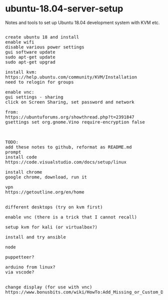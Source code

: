 # ubuntu-18.04-server-setup
Notes and tools to set up Ubuntu 18.04 development system with KVM etc.

<pre>

create ubuntu 18 and install
enable wifi
disable various power settings
gui software update
sudo apt-get update
sudo apt-get upgrad

install kvm:
https://help.ubuntu.com/community/KVM/Installation
need to relogin for groups

enable vnc:
gui settings - sharing
click on Screen Sharing, set password and network

from:
https://ubuntuforums.org/showthread.php?t=2391847
gsettings set org.gnome.Vino require-encryption false



TODO:
add these notes to github, reformat as README.md
prompt
install code
https://code.visualstudio.com/docs/setup/linux

install chrome
google chrome, download, run it

vpn
https://getoutline.org/en/home


different desktops (try on kvm first)

enable vnc (there is a trick that I cannot recall)

setup kvm for kali (or virtualbox?)

install and try ansible

node

puppetteer?

arduino from linux?
via vscode?


change display (for use with vnc)
https://www.bonusbits.com/wiki/HowTo:Add_Missing_or_Custom_Display_Resolution_on_Ubuntu


</pre>
